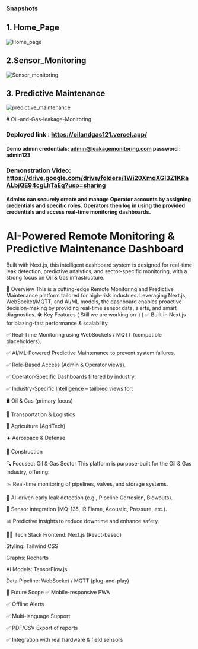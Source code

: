 ###  Snapshots
## 1. Home_Page
![Home_page](https://github.com/user-attachments/assets/9403274f-ceee-4087-a43d-19b91aa221ec)

##  2.Sensor_Monitoring
![Sensor_monitoring](https://github.com/user-attachments/assets/7c104e7a-3c07-4ab1-a111-5c21d0f96d55)

## 3. Predictive Maintenance
![predictive_maintenance](https://github.com/user-attachments/assets/fe1eb90a-2a29-47ab-b25f-6df6d5b5823b)

﻿# Oil-and-Gas-leakage-Monitoring
 
### Deployed link : https://oilandgas121.vercel.app/
#### Demo admin credentials: admin@leakagemonitoring.com    password : admin123

### Demonstration Video: https://drive.google.com/drive/folders/1Wi20XmqXGl3Z1KRaALbjQE94cgLhTaEq?usp=sharing

   
   #### Admins can securely create and manage Operator accounts by assigning credentials and specific roles. Operators then log in using the provided credentials and access real-time monitoring dashboards.


# AI-Powered Remote Monitoring & Predictive Maintenance Dashboard
Built with Next.js, this intelligent dashboard system is designed for real-time leak detection, predictive analytics, and sector-specific monitoring, with a strong focus on Oil & Gas infrastructure.

🚀 Overview
This is a cutting-edge Remote Monitoring and Predictive Maintenance platform tailored for high-risk industries. Leveraging Next.js, WebSocket/MQTT, and AI/ML models, the dashboard enables proactive decision-making by providing real-time sensor data, alerts, and smart diagnostics.
🛠️ Key Features ( Still we are working on it )
✅ Built in Next.js for blazing-fast performance & scalability.

✅ Real-Time Monitoring using WebSockets / MQTT (compatible placeholders).

✅ AI/ML-Powered Predictive Maintenance to prevent system failures.

✅ Role-Based Access (Admin & Operator views).

✅ Operator-Specific Dashboards filtered by industry.

✅ Industry-Specific Intelligence – tailored views for:

🛢️ Oil & Gas (primary focus)

🚚 Transportation & Logistics

🌾 Agriculture (AgriTech)

✈️ Aerospace & Defense

🚧 Construction

🔍 Focused: Oil & Gas Sector
This platform is purpose-built for the Oil & Gas industry, offering:

📉 Real-time monitoring of pipelines, valves, and storage systems.

🧠 AI-driven early leak detection (e.g., Pipeline Corrosion, Blowouts).

🔧 Sensor integration (MQ-135, IR Flame, Acoustic, Pressure, etc.).

📊 Predictive insights to reduce downtime and enhance safety.

🧑‍💻 Tech Stack
Frontend: Next.js (React-based)

Styling: Tailwind CSS

Graphs: Recharts

AI Models: TensorFlow.js

Data Pipeline: WebSocket / MQTT (plug-and-play)

🧠 Future Scope
✅ Mobile-responsive PWA

✅ Offline Alerts

✅ Multi-language Support

✅ PDF/CSV Export of reports

✅ Integration with real hardware & field sensors
